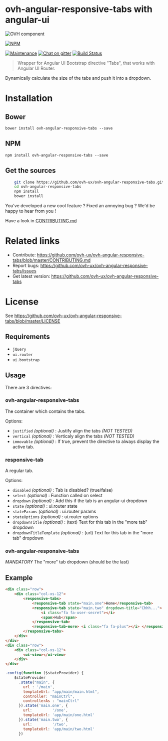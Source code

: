 # ovh-angular-responsive-tabs with angular-ui

![OVH component](https://user-images.githubusercontent.com/3379410/27423240-3f944bc4-5731-11e7-87bb-3ff603aff8a7.png)

[![NPM](https://nodei.co/npm/ovh-angular-responsive-tabs.png?downloads=true&downloadRank=true&stars=true)](https://nodei.co/npm/ovh-angular-responsive-tabs/)

[![Maintenance](https://img.shields.io/maintenance/yes/2018.svg)]() [![Chat on gitter](https://img.shields.io/gitter/room/ovh/ux.svg)](https://gitter.im/ovh/ux) [![Build Status](https://travis-ci.org/ovh/ovh-angular-responsive-tabs.svg)](https://travis-ci.org/ovh/ovh-angular-responsive-tabs)

> Wrapper for Angular UI Bootstrap directive "Tabs", that works with Angular UI Router.

Dynamically calculate the size of the tabs and push it into a dropdown.

# Installation

## Bower

    bower install ovh-angular-responsive-tabs --save

## NPM

    npm install ovh-angular-responsive-tabs --save

## Get the sources

```bash
    git clone https://github.com/ovh-ux/ovh-angular-responsive-tabs.git
    cd ovh-angular-responsive-tabs
    npm install
    bower install
```

You've developed a new cool feature ? Fixed an annoying bug ? We'd be happy
to hear from you !

Have a look in [CONTRIBUTING.md](https://github.com/ovh-ux/ovh-angular-responsive-tabs/blob/master/CONTRIBUTING.md)

# Related links

 * Contribute: https://github.com/ovh-ux/ovh-angular-responsive-tabs/blob/master/CONTRIBUTING.md
 * Report bugs: https://github.com/ovh-ux/ovh-angular-responsive-tabs/issues
 * Get latest version: https://github.com/ovh-ux/ovh-angular-responsive-tabs

# License

See https://github.com/ovh-ux/ovh-angular-responsive-tabs/blob/master/LICENSE

## Requirements
  - `jQuery`
  - `ui.router`
  - `ui.bootstrap`


## Usage

There are 3 directives:

### ovh-angular-responsive-tabs
The container which contains the tabs.

Options:
  * `justified` _(optional)_ : Justify align the tabs _(NOT TESTED)_
  * `vertical`  _(optional)_ : Verticaly align the tabs _(NOT TESTED)_
  * `immovable` _(optional)_ : If true, prevent the directive to always display the active tab.


### responsive-tab
A regular tab.

Options:
  * `disabled`              _(optional)_ : Tab is disabled? (true/false)
  * `select`                _(optional)_ : Function called on select
  * `dropdown`              _(optional)_ : Add this if the tab is an angular-ui dropdown
  * `state`                 _(optional)_ : ui.router state
  * `stateParams`           _(optional)_ : ui.router params
  * `stateOptions`          _(optional)_ : ui.router options
  * `dropdownTitle`         _(optional)_ : (text) Text for this tab in the "more tab" dropdown
  * `dropdownTitleTemplate` _(optional)_ : (url) Text for this tab in the "more tab" dropdown

### ovh-angular-responsive-tabs
*MANDATORY* The "more" tab dropdown (should be the last)

## Example

```html
<div class="row">
    <div class="col-xs-12">
        <responsive-tabs>
            <responsive-tab state="main.one">Home</responsive-tab>
            <responsive-tab state="main.two" dropdown-title="Chhh...">
                <i class="fa fa-user-secret"></i>
                <span>Hub</span>
            </responsive-tab>
            <responsive-tab-more> <i class="fa fa-plus"></i> </responsive-tab-more>  <!-- Should always be the last -->
        </responsive-tabs>
    </div>
</div>
<div class="row">
    <div class="col-xs-12">
        <ui-view></ui-view>
    </div>
</div>
```
```javascript
.config(function ($stateProvider) {
    $stateProvider
      .state("main", {
        url : '/main',
        templateUrl: "app/main/main.html",
        controller: "mainCtrl",
        controllerAs : "mainCtrl"
      }).state('main.one', {
        url:         '/one',
        templateUrl: 'app/main/one.html'
      }).state('main.two', {
        url:         '/two',
        templateUrl: 'app/main/two.html'
      })
```
